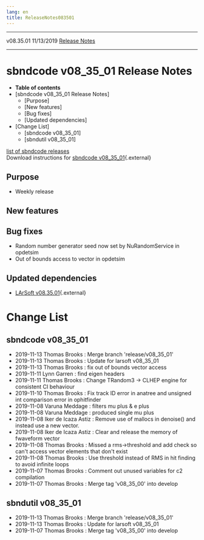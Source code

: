 ```yaml
---
lang: en
title: ReleaseNotes083501
---
```


  ----------- ------------ -- -- ------------------------------------------------------
  v08.35.01   11/13/2019         [Release Notes](ReleaseNotes083501.html)
  ----------- ------------ -- -- ------------------------------------------------------



sbndcode v08\_35\_01 Release Notes
======================================================================================

-   **Table of contents**
-   [sbndcode v08\_35\_01 Release
    Notes]
    -   [Purpose]
    -   [New features]
    -   [Bug fixes]
    -   [Updated dependencies]
-   [Change List]
    -   [sbndcode v08\_35\_01]
    -   [sbndutil v08\_35\_01]

[list of sbndcode
releases](List_of_SBND_code_releases.html)\
Download instructions for [sbndcode
v08\_35\_01](http://scisoft.fnal.gov/scisoft/bundles/sbnd/v08_35_01/sbndcode-v08_35_01.html){.external}



Purpose
----------------------------------

-   Weekly release



New features
--------------------------------------------



Bug fixes
--------------------------------------

-   Random number generator seed now set by NuRandomService in opdetsim
-   Out of bounds access to vector in opdetsim



Updated dependencies
------------------------------------------------------------

-   [LArSoft
    v08.35.01](https://cdcvs.fnal.gov/redmine/projects/larsoft/wiki/ReleaseNotes083501){.external}



Change List
==========================================



sbndcode v08\_35\_01
----------------------------------------------------------

-   2019-11-13 Thomas Brooks : Merge branch \'release/v08\_35\_01\'
-   2019-11-13 Thomas Brooks : Update for larsoft v08\_35\_01
-   2019-11-13 Thomas Brooks : fix out of bounds vector access
-   2019-11-11 Lynn Garren : find eigen headers
-   2019-11-11 Thomas Brooks : Change TRandom3 -\> CLHEP engine for
    consistent CI behaviour
-   2019-11-10 Thomas Brooks : Fix track ID error in anatree and
    unsigned int comparison error in ophitfinder
-   2019-11-08 Varuna Meddage : filters mu plus & e plus
-   2019-11-08 Varuna Meddage : produced single mu plus
-   2019-11-08 Iker de Icaza Astiz : Remove use of mallocs in denoise()
    and instead use a new vector.
-   2019-11-08 Iker de Icaza Astiz : Clear and release the memory of
    fwaveform vector
-   2019-11-08 Thomas Brooks : Missed a rms-\>threshold and add check so
    can\'t access vector elements that don\'t exist
-   2019-11-08 Thomas Brooks : Use threshold instead of RMS in hit
    finding to avoid infinite loops
-   2019-11-07 Thomas Brooks : Comment out unused variables for c2
    compilation
-   2019-11-07 Thomas Brooks : Merge tag \'v08\_35\_00\' into develop



sbndutil v08\_35\_01
----------------------------------------------------------

-   2019-11-13 Thomas Brooks : Merge branch \'release/v08\_35\_01\'
-   2019-11-13 Thomas Brooks : Update for larsoft v08\_35\_01
-   2019-11-07 Thomas Brooks : Merge tag \'v08\_35\_00\' into develop
